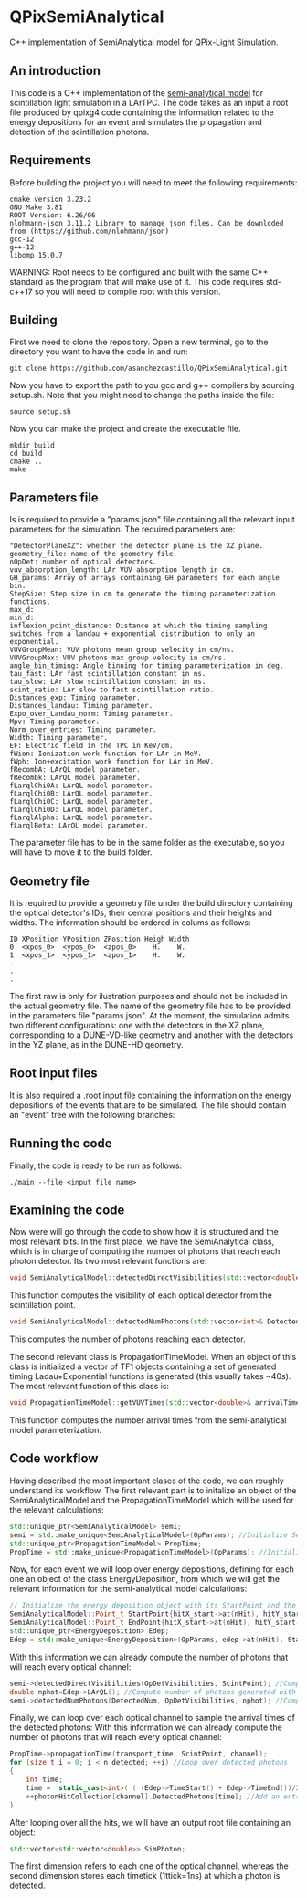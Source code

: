 # QPixSemiAnalytical

C++ implementation of SemiAnalytical model for QPix-Light Simulation.

An introduction
---------------

This code is a C++ implementation of the [semi-analytical model](https://arxiv.org/abs/2010.00324) for scintillation light simulation in a LArTPC. 
The code takes as an input a root file produced by qpixg4 code containing the information related to the energy depositions for an event and simulates the propagation and detection of the scintillation photons.

Requirements
---------------
Before building the project you will need to meet the following requirements:
```
cmake version 3.23.2
GNU Make 3.81
ROOT Version: 6.26/06
nlohmann-json 3.11.2 Library to manage json files. Can be downloded from (https://github.com/nlohmann/json)
gcc-12
g++-12
libomp 15.0.7
```
WARNING: Root needs to be configured and built with the same C++ standard as the program that will make use of it. This code requires std-c++17 so you will need to compile root with this version.

Building
---------------
First we need to clone the repository. Open a new terminal, go to the directory you want to have the code in and run:

```
git clone https://github.com/asanchezcastillo/QPixSemiAnalytical.git
```

Now you have to export the path to you gcc and g++ compilers by sourcing setup.sh. Note that you might need to change the paths inside the file: 

```
source setup.sh
```

Now you can make the project and create the executable file. 

```
mkdir build
cd build
cmake ..
make
```

Parameters file
---------------
Is is required to provide a "params.json" file containing all the relevant input parameters for the simulation. The required parameters are:
```
"DetectorPlaneXZ": whether the detector plane is the XZ plane. 
geometry_file: name of the geometry file. 
nOpDet: number of optical detectors.
vuv_absorption_length: LAr VUV absorption length in cm.
GH_params: Array of arrays containing GH parameters for each angle bin.
StepSize: Step size in cm to generate the timing parameterization functions.
max_d:
min_d:
inflexion_point_distance: Distance at which the timing sampling switches from a landau + exponential distribution to only an exponential.
VUVGroupMean: VUV photons mean group velocity in cm/ns.
VUVGroupMax: VUV photons max group velocity in cm/ns.
angle_bin_timing: Angle binning for timing parameterization in deg.
tau_fast: LAr fast scintillation constant in ns.
tau_slow: LAr slow scintillation constant in ns.
scint_ratio: LAr slow to fast scintillation ratio.
Distances_exp: Timing parameter.
Distances_landau: Timing parameter.
Expo_over_Landau_norm: Timing parameter.
Mpv: Timing parameter.
Norm_over_entries: Timing parameter.
Width: Timing parameter.
EF: Electric field in the TPC in KeV/cm.
fWion: Ionization work function for LAr in MeV.
fWph: Ion+excitation work function for LAr in MeV.
fRecombA: LArQL model parameter.
fRecombk: LArQL model parameter.
fLarqlChi0A: LArQL model parameter.
fLarqlChi0B: LArQL model parameter.
fLarqlChi0C: LArQL model parameter.
fLarqlChi0D: LArQL model parameter.
fLarqlAlpha: LArQL model parameter.
fLarqlBeta: LArQL model parameter.
```

The parameter file has to be in the same folder as the executable, so you will have to move it to the build folder.

Geometry file
---------------
It is required to provide a geometry file under the build directory containing the optical detector's IDs, their central positions and their heights and widths. The information should be ordered in colums as follows:
```
ID XPosition YPosition ZPosition Heigh Width
0  <xpos_0>  <ypos_0>  <zpos_0>    H.    W.
1  <xpos_1>  <ypos_1>  <zpos_1>    H.    W.   
.
.
.
```

The first raw is only for ilustration purposes and should not be included in the actual geometry file. The name of the geometry file has to be provided in the parameters file "params.json". At the moment, the simulation admits two different configurations: one with the detectors in the XZ plane, corresponding to a DUNE-VD-like geometry and another with the detectors in the YZ plane, as in the DUNE-HD geometry.


Root input files
---------------
It is also required a .root input file containing the information on the energy depositions of the events that are to be simulated. The file should contain an "event" tree with the following branches:



Running the code
---------------
Finally, the code is ready to be run as follows:
```
./main --file <input_file_name>
```

Examining the code
---------------
Now were will go through the code to show how it is structured and the most relevant bits. In the first place, we have the SemiAnalytical class, which is in charge of computing the number of photons that reach each photon detector. Its two most relevant functions are: 
```c++
void SemiAnalyticalModel::detectedDirectVisibilities(std::vector<double>& DetectedVisibilities, Point_t const& ScintPoint) const
```
This function computes the visibility of each optical detector from the scintillation point.
```c++
void SemiAnalyticalModel::detectedNumPhotons(std::vector<int>& DetectedNumPhotons, const std::vector<double>& OpDetVisibilities,const int NumPhotons) const
```
This computes the number of photons reaching each detector. 

The second relevant class is PropagationTimeModel. When an object of this class is initialized a vector of TF1 objects containing a set of generated timing Ladau+Exponential functions is generated (this usually takes ~40s). The most relevant function of this class is:
```c++
void PropagationTimeModel::getVUVTimes(std::vector<double>& arrivalTimes, const double distance, const size_t angle_bin)
```
This function computes the number arrival times from the semi-analytical model parameterization.  

Code workflow
---------------
Having described the most important clases of the code, we can roughly understand its workflow. The first relevant part is to initalize an object of the SemiAnalyticalModel and the PropagationTimeModel which will be used for the relevant calculations:

```c++
std::unique_ptr<SemiAnalyticalModel> semi;
semi = std::make_unique<SemiAnalyticalModel>(OpParams); //Initialize SemiAnalyticalModel object
std::unique_ptr<PropagationTimeModel> PropTime;
PropTime = std::make_unique<PropagationTimeModel>(OpParams); //Initialize PropagationTimeModel object
```
Now, for each event we will loop over energy depositions, defining for each one an object of the class EnergyDeposition, from which we will get the relevant information for the semi-analytical model calculations:
```c++
// Initialize the energy deposition object with its StartPoint and the EndPoint:
SemiAnalyticalModel::Point_t StartPoint{hitX_start->at(nHit), hitY_start->at(nHit), hitZ_start->at(nHit)};
SemiAnalyticalModel::Point_t EndPoint{hitX_start->at(nHit), hitY_start->at(nHit), hitZ_start->at(nHit)};
std::unique_ptr<EnergyDeposition> Edep;
Edep = std::make_unique<EnergyDeposition>(OpParams, edep->at(nHit), StartPoint, EndPoint, time_start->at(nHit), time_end->at(nHit) ,length->at(nHit));
```
With this information we can already compute the number of photons that will reach every optical channel:
```c++
semi->detectedDirectVisibilities(OpDetVisibilities, ScintPoint); //Compute visibility for each optical detector.
double nphot=Edep->LArQL(); //Compute number of photons generated with LArQL model.
semi->detectedNumPhotons(DetectedNum, OpDetVisibilities, nphot); //Compute the number of photons detected by each channel.
```
Finally, we can loop over each optical channel to sample the arrival times of the detected photons:
With this information we can already compute the number of photons that will reach every optical channel:
```c++
PropTime->propagationTime(transport_time, ScintPoint, channel);
for (size_t i = 0; i < n_detected; ++i) //Loop over detected photons
{
    int time;
    time =  static_cast<int>( ( (Edep->TimeStart() + Edep->TimeEnd())/2 ) + transport_time[i]+PropTime->ScintTime() ); 
    ++photonHitCollection[channel].DetectedPhotons[time]; //Add an entry to [OpChannel,time]
}
```
After looping over all the hits, we will have an output root file containing an object:
```c++
std::vector<std::vector<double>> SimPhoton;
```
The first dimension refers to each one of the optical channel, whereas the second dimension stores each timetick (1ttick=1ns) at which a photon is detected.

